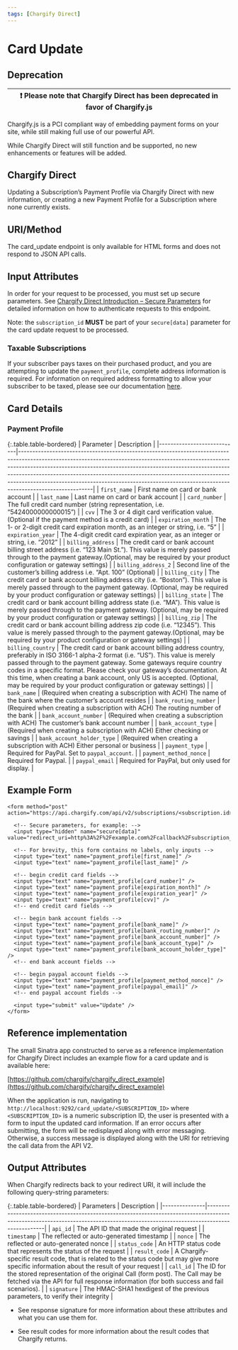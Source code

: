 ```yaml
---
tags: [Chargify Direct]
---
```


# Card Update

## Deprecation

| ❗️  Please note that Chargify Direct has been deprecated in favor of Chargify.js  |
|-----------------------------------------------------------------------------|

Chargify.js is a PCI compliant way of embedding payment forms on your site, while still making full use of our powerful API.

While Chargify Direct will still function and be supported, no new enhancements or features will be added.

## Chargify Direct

Updating a Subscription’s Payment Profile via Chargify Direct with new information, or creating a new Payment Profile for a Subscription where none currently exists.

## URI/Method

The card_update endpoint is only available for HTML forms and does not respond to JSON API calls.

## Input Attributes

In order for your request to be processed, you must set up secure parameters. See [Chargify Direct Introduction – Secure Parameters](https://developer.chargify.com/content/chargify-direct/authentication.html#chargify-direct-via-secure-parameters) for detailed information on how to authenticate requests to this endpoint.

Note: the `subscription_id` **MUST** be part of your `secure[data]` parameter for the card update request to be processed.

### Taxable Subscriptions

<div class="alert alert-warning">
If your subscriber pays taxes on their purchased product, and you are attempting to update the <code>payment_profile</code>, complete address information is required. For information on required address formatting to allow your subscriber to be taxed, please see our documentation <a class="alert-link" href="https://developer.chargify.com/content/basics/signups.html#taxes">here</a>.
</div>

## Card Details

### Payment Profile

{:.table.table-bordered}
|          Parameter                  | Description                                                                                                                                                                                                                                                                                                                                                                                                                    |
|----------------------------|--------------------------------------------------------------------------------------------------------------------------------------------------------------------------------------------------------------------------------------------------------------------------------------------------------------------------------------------------------------------------------------------------------------------------------|
| `first_name`               | First name on card or bank account                                                                                                                                                                                                                                                                                                                                                                                             |
| `last_name`                | Last name on card or bank account                                                                                                                                                                                                                                                                                                                                                                                              |
| `card_number`              | The full credit card number (string representation, i.e. “5424000000000015”)                                                                                                                                                                                                                                                                                                                                                   |
| `cvv`                      | The 3 or 4 digit card verification value.(Optional if the payment method is a credit card)                                                                                                                                                                                                                                                                                                                                     |
| `expiration_month`         | The 1- or 2-digit credit card expiration month, as an integer or string, i.e. “5”                                                                                                                                                                                                                                                                                                                                              |
| `expiration_year`          | The 4-digit credit card expiration year, as an integer or string, i.e. “2012”                                                                                                                                                                                                                                                                                                                                                  |
| `billing_address`          | The credit card or bank account billing street address (i.e. “123 Main St.”). This value is merely passed through to the payment gateway.(Optional, may be required by your product configuration or gateway settings)                                                                                                                                                                                                         |
| `billing_address_2`        | Second line of the customer’s billing address i.e. “Apt. 100” (Optional)                                                                                                                                                                                                                                                                                                                                                       |
| `billing_city`             | The credit card or bank account billing address city (i.e. “Boston”). This value is merely passed through to the payment gateway. (Optional, may be required by your product configuration or gateway settings)                                                                                                                                                                                                                |
| `billing_state`            | The credit card or bank account billing address state (i.e. “MA”). This value is merely passed through to the payment gateway. (Optional, may be required by your product configuration or gateway settings)                                                                                                                                                                                                                   |
| `billing_zip`              | The credit card or bank account billing address zip code (i.e. “12345”). This value is merely passed through to the payment gateway.(Optional, may be required by your product configuration or gateway settings)                                                                                                                                                                                                              |
| `billing_country`          | The credit card or bank account billing address country, preferably in ISO 3166-1 alpha-2 format (i.e. “US”). This value is merely passed through to the payment gateway. Some gateways require country codes in a specific format. Please check your gateway’s documentation. At this time, when creating a bank account, only US is accepted.  (Optional, may be required by your product configuration or gateway settings) |
| `bank_name`                | (Required when creating a subscription with ACH) The name of the bank where the customer’s account resides                                                                                                                                                                                                                                                                                                                     |
| `bank_routing_number`      | (Required when creating a subscription with ACH) The routing number of the bank                                                                                                                                                                                                                                                                                                                                                |
| `bank_account_number`      | (Required when creating a subscription with ACH) The customer’s bank account number                                                                                                                                                                                                                                                                                                                                            |
| `bank_account_type`        | (Required when creating a subscription with ACH) Either checking or savings                                                                                                                                                                                                                                                                                                                                                    |
| `bank_account_holder_type` | (Required when creating a subscription with ACH) Either personal or business                                                                                                                                                                                                                                                                                                                                                   |
| `payment_type`             | Required for PayPal. Set to `paypal_account`.                                                                                                                                                                                                                                                                                                                                                                                  |
| `payment_method_nonce`     | Required for Paypal.                                                                                                                                                                                                                                                                                                                                                                                                           |
| `paypal_email`             | Required for PayPal, but only used for display.                                                                                                                                                                                                                                                                                                                                                                                |

## Example Form

```
<form method="post" action="https://api.chargify.com/api/v2/subscriptions/<subscription.id>/card_update">

  <!-- Secure parameters, for example: -->
  <input type="hidden" name="secure[data]" value="redirect_uri=http%3A%2F%2Fexample.com%2Fcallback%2Fsubscription_id=12345"/>

  <!-- For brevity, this form contains no labels, only inputs -->
  <input type="text" name="payment_profile[first_name]" />
  <input type="text" name="payment_profile[last_name]" />

  <!-- begin credit card fields -->
  <input type="text" name="payment_profile[card_number]" />
  <input type="text" name="payment_profile[expiration_month]" />
  <input type="text" name="payment_profile[expiration_year]" />
  <input type="text" name="payment_profile[cvv]" />
  <!-- end credit card fields -->

  <!-- begin bank account fields -->
  <input type="text" name="payment_profile[bank_name]" />
  <input type="text" name="payment_profile[bank_routing_number]" />
  <input type="text" name="payment_profile[bank_account_number]" />
  <input type="text" name="payment_profile[bank_account_type]" />
  <input type="text" name="payment_profile[bank_account_holder_type]" />
  <!-- end bank account fields -->

  <!-- begin paypal account fields -->
  <input type="text" name="payment_profile[payment_method_nonce]" />
  <input type="text" name="payment_profile[paypal_email]" />
  <!-- end paypal account fields -->

  <input type="submit" value="Update" />
</form>
```

## Reference implementation
The small Sinatra app constructed to serve as a reference implementation for Chargify Direct includes an example flow for a card update and is available here:

[https://github.com/chargify/chargify_direct_example](https://github.com/chargify/chargify_direct_example)

When the application is run, navigating to `http://localhost:9292/card_update/<SUBSCRIPTION_ID>` where `<SUBSCRIPTION_ID>` is a numeric subscription ID, the user is presented with a form to input the updated card information. If an error occurs after submitting, the form will be redisplayed along with error messaging. Otherwise, a success message is displayed along with the URI for retrieving the call data from the API V2.

## Output Attributes

When Chargify redirects back to your redirect URI, it will include the following query-string parameters:

{:.table.table-bordered}
| Parameters    | Description                                                                                                                                                                     |
|---------------|---------------------------------------------------------------------------------------------------------------------------------------------------------------------------------|
| `api_id`      | The API ID that made the original request                                                                                                                                       |
| `timestamp`   | The reflected or auto-generated timestamp                                                                                                                                       |
| `nonce`       | The reflected or auto-generated nonce                                                                                                                                           |
| `status_code` | An HTTP status code that represents the status of the request                                                                                                                   |
| `result_code` | A Chargify-specific result code, that is related to the status code but may give more specific information about the result of your request                                     |
| `call_id`     | The ID for the stored representation of the original Call (form post). The Call may be fetched via the API for full response information (for both success and fail scenarios). |
| `signature`   | The HMAC-SHA1 hexdigest of the previous parameters, to verify their integrity                                                                                                   |

+ See response signature for more information about these attributes and what you can use them for.

+ See result codes for more information about the result codes that Chargify returns.

